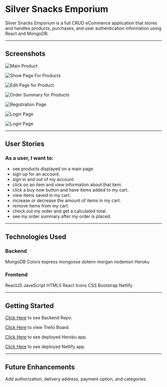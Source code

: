 # Silver Snacks Emporium

Silver Snacks Emporium is a full CRUD eCommerce application that stores and handles products, purchases, and user authentication information using React and MongoDB.

---

## Screenshots

![Main Product](https://imgur.com/cGCB9cp.png)

![Show Page For Products](https://imgur.com/LWctZYu.png)

![Edit Page for Product](https://imgur.com/IzHrIWR.png)

![Order Summary for Products](https://imgur.com/fqywXMz.png)

![Registration Page](https://imgur.com/fMOTerA.png)

![Login Page](https://imgur.com/hqyGIUN.png)

![Login Page](https://imgur.com/fMZXCSF.png)


---

## User Stories

### As a user, I want to:
* see products displayed on a main page.
* sign up for an account.
* sign in and out of my account. 
* click on an item and view information about that item.
* click a buy now button and have items added to my cart. 
* view items saved in my cart.
* increase or decrease the amount of items in my cart.
* remove items from my cart.
* check out my order and get a calculated total. 
* see my order summary after my order is placed.

---

## Technologies Used

### Backend

MongoDB
Colors
express
mongoose
dotenv
morgan
nodemon
Heroku

### Frontend

ReactJS
JaveScript
HTML5
React Icons
CSS
Bootstrap
Netlify

---


## Getting Started

[Click Here](https://github.com/Vanillajaviscript/project-3--backend) to see Backend Repo.

[Click Here](https://trello.com/b/4UDGr6bi/project-3) to view Trello Board.

[Click Here](https://silver-snacks-emporium.herokuapp.com/products) to see deployed Heroku app.

[Click Here](https://magical-valkyrie-0976d2.netlify.app/) to see deployed Netlify app.

---

## Future Enhancements

Add authorization, delivery address, payment option, and categories.